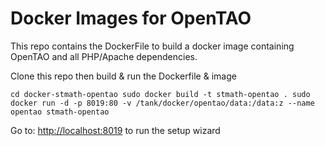 # Docker Images for OpenTAO

This repo contains the DockerFile to build a docker image containing OpenTAO and all PHP/Apache dependencies.


Clone this repo then build & run the Dockerfile & image

`
cd docker-stmath-opentao
sudo docker build -t stmath-opentao .
sudo docker run -d -p 8019:80 -v /tank/docker/opentao/data:/data:z --name opentao stmath-opentao
`

Go to: [http://localhost:8019](http://localhost:8019) to run the setup wizard
